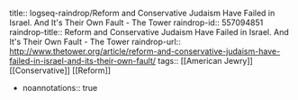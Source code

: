 title:: logseq-raindrop/Reform and Conservative Judaism Have Failed in Israel. And It's Their Own Fault - The Tower
raindrop-id:: 557094851
raindrop-title:: Reform and Conservative Judaism Have Failed in Israel. And It's Their Own Fault - The Tower
raindrop-url:: http://www.thetower.org/article/reform-and-conservative-judaism-have-failed-in-israel-and-its-their-own-fault/
tags:: [[American Jewry]] [[Conservative]] [[Reform]]

- noannotations:: true